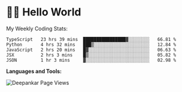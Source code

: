 # 👋🏽 Hello World 

<!--![Deepankar's github stats](https://github-readme-stats.vercel.app/api?username=Deep-Codes&count_private=true&show_icons=true&theme=radical)-->
My Weekly Coding Stats:

<!--START_SECTION:waka-->
```text
TypeScript   23 hrs 39 mins  ████████████████▓░░░░░░░░   66.81 % 
Python       4 hrs 32 mins   ███▒░░░░░░░░░░░░░░░░░░░░░   12.84 % 
JavaScript   2 hrs 20 mins   █▓░░░░░░░░░░░░░░░░░░░░░░░   06.63 % 
JSX          2 hrs 3 mins    █▒░░░░░░░░░░░░░░░░░░░░░░░   05.82 % 
JSON         1 hr 3 mins     ▓░░░░░░░░░░░░░░░░░░░░░░░░   02.98 % 
```
<!--END_SECTION:waka-->

**Languages and Tools:**



<p align="left"> <img src="https://komarev.com/ghpvc/?username=Deep-Codes&label=Views&color=blue&style=plastic" alt="Deepankar Page Views" /> </p>
